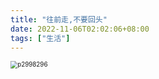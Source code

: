 ```yaml
---
title: "往前走,不要回头"
date: 2022-11-06T02:02:06+08:00
tags: ["生活"]
---
```


<img src="http://inksnw.asuscomm.com:3001/blog/往前走,不要回头_bbe2fd51b3c57733a6880061e361441c.webp" alt="p2998296" style="zoom:70%;" />
